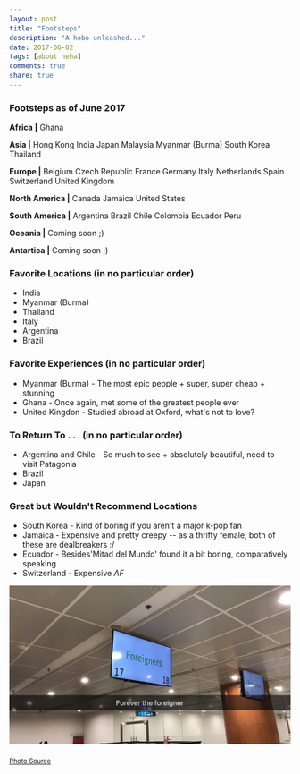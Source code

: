 ```yaml
---
layout: post
title: "Footsteps"
description: "A hobo unleashed..."
date: 2017-06-02
tags: [about neha]
comments: true
share: true
---
```


### Footsteps as of June 2017

__Africa |__
Ghana

__Asia |__
Hong Kong
India
Japan
Malaysia
Myanmar (Burma)
South Korea
Thailand

__Europe |__
Belgium
Czech Republic
France
Germany
Italy 
Netherlands
Spain
Switzerland
United Kingdom

__North America |__
Canada
Jamaica
United States

__South America |__
Argentina
Brazil
Chile
Colombia
Ecuador
Peru

__Oceania |__
Coming soon ;) 

__Antartica |__
Coming soon ;)

### Favorite Locations (in no particular order)

* India
* Myanmar (Burma)
* Thailand
* Italy
* Argentina
* Brazil

### Favorite Experiences (in no particular order)

* Myanmar (Burma) - The most epic people + super, super cheap + stunning
* Ghana - Once again, met some of the greatest people ever
* United Kingdon - Studied abroad at Oxford, what's not to love?

### To Return To . . . (in no particular order)

* Argentina and Chile - So much to see + absolutely beautiful, need to visit Patagonia
* Brazil 
* Japan

### Great but Wouldn't Recommend Locations 

* South Korea - Kind of boring if you aren't a major k-pop fan
* Jamaica - Expensive and pretty creepy -- as a thrifty female, both of these are dealbreakers :/
* Ecuador - Besides'Mitad del Mundo' found it a bit boring, comparatively speaking
* Switzerland - Expensive *AF*

<p align="center">
  <img src="/images/ForevertheForeigner.jpeg">
</p>

<sub>[Photo Source](https://www.etsy.com/listing/179540130/printable-world-map-oh-the-places-youll)</sub>

